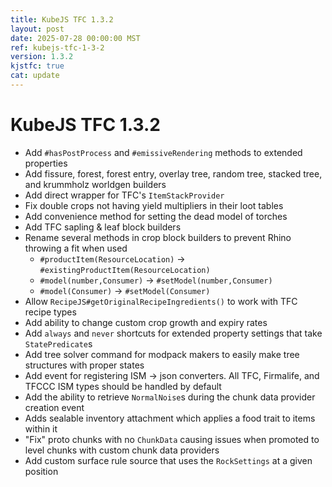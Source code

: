 ```yaml
---
title: KubeJS TFC 1.3.2
layout: post
date: 2025-07-28 00:00:00 MST
ref: kubejs-tfc-1-3-2
version: 1.3.2
kjstfc: true
cat: update
---
```


# KubeJS TFC 1.3.2

- Add `#hasPostProcess` and `#emissiveRendering` methods to extended properties
- Add fissure, forest, forest entry, overlay tree, random tree, stacked tree, and krummholz worldgen builders
- Add direct wrapper for TFC's `ItemStackProvider`
- Fix double crops not having yield multipliers in their loot tables
- Add convenience method for setting the dead model of torches
- Add TFC sapling & leaf block builders
- Rename several methods in crop block builders to prevent Rhino throwing a fit when used
    - `#productItem(ResourceLocation)` -> `#existingProductItem(ResourceLocation)`
    - `#model(number,Consumer)` -> `#setModel(number,Consumer)`
    - `#model(Consumer)` -> `#setModel(Consumer)`
- Allow `RecipeJS#getOriginalRecipeIngredients()` to work with TFC recipe types
- Add ability to change custom crop growth and expiry rates
- Add `always` and `never` shortcuts for extended property settings that take `StatePredicate`s
- Add tree solver command for modpack makers to easily make tree structures with proper states
- Add event for registering ISM -> json converters. All TFC, Firmalife, and TFCCC ISM types should be handled by default
- Add the ability to retrieve `NormalNoise`s during the chunk data provider creation event
- Adds sealable inventory attachment which applies a food trait to items within it
- "Fix" proto chunks with no `ChunkData` causing issues when promoted to level chunks with custom chunk data providers
- Add custom surface rule source that uses the `RockSettings` at a given position
